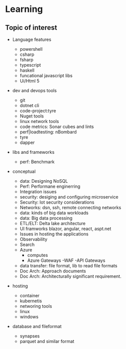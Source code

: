 # Learning 
## Topic of interest
 - Language features
	- powershell
	- csharp
	- fsharp
	- typescript 
	- haskell
    - funcational javascript libs
	- Ui/Html 5

- dev and devops tools
	- git
	- dotnet cli
    - code-project:tyre
	- Nuget tools
	- linux network tools
   	- code metrics: Sonar cubes and lints
  	- perf|loadtesting: nBombard
	- tyre
	- dapper

- libs and frameworks
	- perf: Benchmark 
   

 - conceptual
	- data: Designing NoSQL 
	- Perf: Performane enginerring
	- Integration issues
	- security: desiging and configuring  microservice
	- Security: Iot security considerations
	- Networks: dsn, ssh, remote connecting networks
	- data: kinds of big data workloads
	- data: Big data processing
	- ETL/ELT: Delta lake architecture
	- UI framworks blazor, angular, react, aspt.net
    - Issues in hosting the applications
	- Observability
	- Search
	- Azure
		- computes
		- Azure Gateways
			-WAF
			-API Gateways
	- data transfer: file format, lib to read file formats
	- Doc Arch: Approach documents
    - Doc Arch: Architecturally significant requirement.

- hosting
  - container
  - kubernetis
  - networing tools 
  - linux
  - windows

- database and fileformat
  - synapses
  - parquet and similar format  
  

